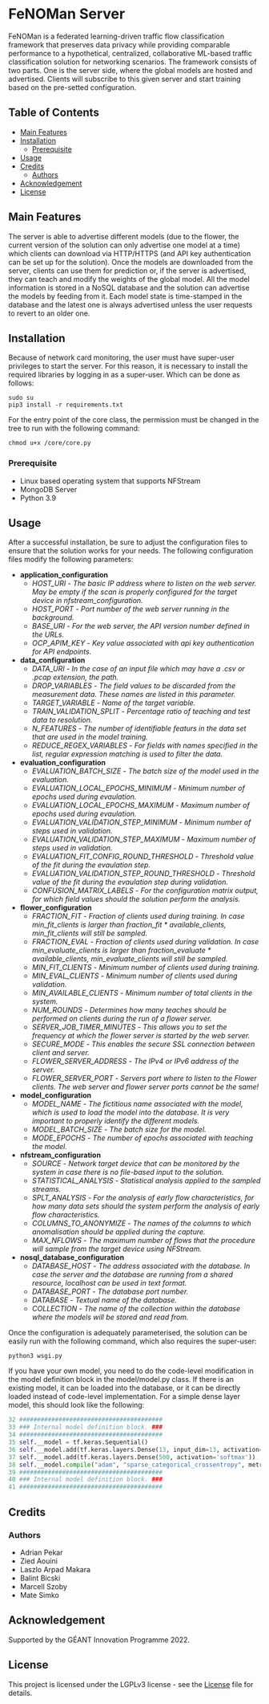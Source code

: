 # FeNOMan Server
FeNOMan is a federated learning-driven traffic flow classification framework that preserves data privacy while providing comparable performance to a hypothetical, centralized, collaborative ML-based traffic classification solution for networking scenarios. The framework consists of two parts. One is the server side, where the global models are hosted and advertised. Clients will subscribe to this given server and start training based on the pre-setted configuration. 

## Table of Contents
* [Main Features](#main-features)
* [Installation](#installation)
    * [Prerequisite](#prerequisite)
* [Usage](#usage)
* [Credits](#credits)
  * [Authors](#authors)
* [Acknowledgement](#acknowledgement)
* [License](#license)

## Main Features

The server is able to advertise different models (due to the flower, the current version of the solution can only advertise one model at a time) which clients can download via HTTP/HTTPS (and API key authentication can be set up for the solution). Once the models are downloaded from the server, clients can use them for prediction or, if the server is advertised, they can teach and modify the weights of the global model. All the model information is stored in a NoSQL database and the solution can advertise the models by feeding from it. Each model state is time-stamped in the database and the latest one is always advertised unless the user requests to revert to an older one.

## Installation
Because of network card monitoring, the user must have super-user privileges to start the server. For this reason, it is necessary to install the required libraries by logging in as a super-user. Which can be done as follows:
```
sudo su
pip3 install -r requirements.txt
```

For the entry point of the core class, the permission must be changed in the tree to run with the following command:

```
chmod u+x /core/core.py
```

### Prerequisite
* Linux based operating system that supports NFStream
* MongoDB Server
* Python 3.9

## Usage
After a successful installation, be sure to adjust the configuration files to ensure that the solution works for your needs.
The following configuration files modify the following parameters:
* **application_configuration**
  * *HOST_URI* - *The basic IP address where to listen on the web server. May be empty if the scan is properly configured for the target device in nfstream_configuration.*
  * *HOST_PORT* - *Port number of the web server running in the background.*
  * *BASE_URI* - *For the web server, the API version number defined in the URLs.*
  * *OCP_APIM_KEY* - *Key value associated with api key authentication for API endpoints.*
* **data_configuration**
  * *DATA_URI* - *In the case of an input file which may have a .csv or .pcap extension, the path.*
  * *DROP_VARIABLES* - *The field values to be discarded from the measurement data. These names are listed in this parameter.*
  * *TARGET_VARIABLE* - *Name of the target variable.*
  * *TRAIN_VALIDATION_SPLIT* - *Percentage ratio of teaching and test data to resolution.*
  * *N_FEATURES* - *The number of identifiable featurs in the data set that are used in the model training.*
  * *REDUCE_REGEX_VARIABLES* - *For fields with names specified in the list, regular expression matching is used to filter the data.*
* **evaluation_configuration**
  * *EVALUATION_BATCH_SIZE* - *The batch size of the model used in the evaluation.*
  * *EVALUATION_LOCAL_EPOCHS_MINIMUM* - *Minimum number of epochs used during evaulation.*
  * *EVALUATION_LOCAL_EPOCHS_MAXIMUM* - *Maximum number of epochs used during evaulation.*
  * *EVALUATION_VALIDATION_STEP_MINIMUM* - *Minimum number of steps used in validation.*
  * *EVALUATION_VALIDATION_STEP_MAXIMUM* - *Maximum number of steps used in validation.*
  * *EVALUATION_FIT_CONFIG_ROUND_THRESHOLD* - *Threshold value of the fit during the evaulation step.*
  * *EVALUATION_VALIDATION_STEP_ROUND_THRESHOLD* - *Threshold value of the fit during the evaulation step during validation.*
  * *CONFUSION_MATRIX_LABELS* - *For the configuration matrix output, for which field values should the solution perform the analysis.*
* **flower_configuration**
  * *FRACTION_FIT* - *Fraction of clients used during training. In case min_fit_clients is larger than fraction_fit * available_clients, min_fit_clients will still be sampled.*
  * *FRACTION_EVAL* - *Fraction of clients used during validation. In case min_evaluate_clients is larger than fraction_evaluate * available_clients, min_evaluate_clients will still be sampled.*
  * *MIN_FIT_CLIENTS* - *Minimum number of clients used during training.*
  * *MIN_EVAL_CLIENTS* - *Minimum number of clients used during validation.*
  * *MIN_AVAILABLE_CLIENTS* - *Minimum number of total clients in the system.*
  * *NUM_ROUNDS* - *Determines how many teaches should be performed on clients during the run of a flower server.*
  * *SERVER_JOB_TIMER_MINUTES* - *This allows you to set the frequency at which the flower server is started by the web server.*
  * *SECURE_MODE* - *This enables the secure SSL connection between client and server.*
  * *FLOWER_SERVER_ADDRESS* - *The IPv4 or IPv6 address of the server.*
  * *FLOWER_SERVER_PORT* - *Servers port where to listen to the Flower clients. The web server and flower server ports cannot be the same!*
* **model_configuration**
  * *MODEL_NAME* - *The fictitious name associated with the model, which is used to load the model into the database. It is very important to properly identify the different models.*
  * *MODEL_BATCH_SIZE* - *The batch size for the model.*
  * *MODE_EPOCHS* - *The number of epochs associated with teaching the model.*
* **nfstream_configuration**
  * *SOURCE* - *Network target device that can be monitored by the system in case there is no file-based input to the solution.*
  * *STATISTICAL_ANALYSIS* - *Statistical analysis applied to the sampled streams.*
  * *SPLT_ANALYSIS* - *For the analysis of early flow characteristics, for how many data sets should the system perform the analysis of early flow characteristics.*
  * *COLUMNS_TO_ANONYMIZE* - *The names of the columns to which anomalisation should be applied during the capture.*
  * *MAX_NFLOWS* - *The maximum number of flows that the procedure will sample from the target device using NFStream.*
* **nosql_database_configuration**
  * *DATABASE_HOST* - *The address associated with the database. In case the server and the database are running from a shared resource, localhost can be used in text format.*
  * *DATABASE_PORT* - *The database port number.*
  * *DATABASE* - *Textual name of the database.*
  * *COLLECTION* - *The name of the collection within the database where the models will be stored and read from.*

Once the configuration is adequately parameterised, the solution can be easily run with the following command, which also requires the super-user:
```
python3 wsgi.py
```

If you have your own model, you need to do the code-level modification in the model definition block in the model/model.py class. If there is an existing model, it can be loaded into the database, or it can be directly loaded instead of code-level implementation.
For a simple dense layer model, this should look like the following:
```python
32 ########################################
33 ### Internal model definition block. ###
34 ########################################
35 self.__model = tf.keras.Sequential()
36 self.__model.add(tf.keras.layers.Dense(13, input_dim=13, activation='relu'))
37 self.__model.add(tf.keras.layers.Dense(500, activation='softmax'))
38 self.__model.compile("adam", "sparse_categorical_crossentropy", metrics=["accuracy"])
39 ########################################
40 ### Internal model definition block. ###
41 ########################################
```

## Credits
### Authors
* Adrian Pekar
* Zied Aouini
* Laszlo Arpad Makara
* Balint Bicski
* Marcell Szoby
* Mate Simko

## Acknowledgement
Supported by the GÉANT Innovation Programme 2022.

## License
This project is licensed under the LGPLv3 license - see the [License](LICENSE) file for details.
